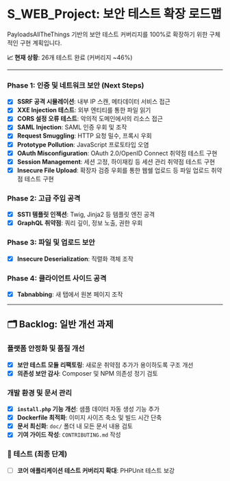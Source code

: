 # S_WEB_Project: 보안 테스트 확장 로드맵

PayloadsAllTheThings 기반의 보안 테스트 커버리지를 100%로 확장하기 위한 구체적인 구현 계획입니다.

**📈 현재 상황**: 26개 테스트 완료 (커버리지 ~46%)

---

### Phase 1: 인증 및 네트워크 보안 (Next Steps)
- [x] **SSRF 공격 시뮬레이션**: 내부 IP 스캔, 메타데이터 서비스 접근
- [x] **XXE Injection 테스트**: 외부 엔티티를 통한 파일 읽기
- [x] **CORS 설정 오류 테스트**: 악의적 도메인에서의 리소스 접근
- [x] **SAML Injection**: SAML 인증 우회 및 조작
- [x] **Request Smuggling**: HTTP 요청 밀수, 프록시 우회
- [x] **Prototype Pollution**: JavaScript 프로토타입 오염
- [x] **OAuth Misconfiguration**: OAuth 2.0/OpenID Connect 취약점 테스트 구현
- [x] **Session Management**: 세션 고정, 하이재킹 등 세션 관리 취약점 테스트 구현
- [x] **Insecure File Upload**: 확장자 검증 우회를 통한 웹쉘 업로드 등 파일 업로드 취약점 테스트 구현

### Phase 2: 고급 주입 공격
- [x] **SSTI 템플릿 인젝션**: Twig, Jinja2 등 템플릿 엔진 공격
- [x] **GraphQL 취약점**: 쿼리 깊이, 정보 노출, 권한 우회

### Phase 3: 파일 및 업로드 보안
- [x] **Insecure Deserialization**: 직렬화 객체 조작

### Phase 4: 클라이언트 사이드 공격
- [x] **Tabnabbing**: 새 탭에서 원본 페이지 조작

---

## 🗂️ Backlog: 일반 개선 과제

### 플랫폼 안정화 및 품질 개선
- [x] **보안 테스트 모듈 리팩토링**: 새로운 취약점 추가가 용이하도록 구조 개선
- [x] **의존성 보안 감사**: Composer 및 NPM 의존성 정기 검토

### 개발 환경 및 문서 관리
- [x] **`install.php` 기능 개선**: 샘플 데이터 자동 생성 기능 추가
- [x] **Dockerfile 최적화**: 이미지 사이즈 축소 및 빌드 시간 단축
- [x] **문서 최신화**: `doc/` 폴더 내 모든 문서 내용 검토
- [x] **기여 가이드 작성**: `CONTRIBUTING.md` 작성

### 🧪 테스트 (최종 단계)
- [ ] **코어 애플리케이션 테스트 커버리지 확대**: PHPUnit 테스트 보강
